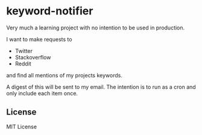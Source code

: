 # keyword-notifier

Very much a learning project with no intention to be used in production.

I want to make requests to

- Twitter
- Stackoverflow
- Reddit

and find all mentions of my projects keywords.

A digest of this will be sent to my email. The intention is to run as a cron and only include each item once.

## License

MIT License
